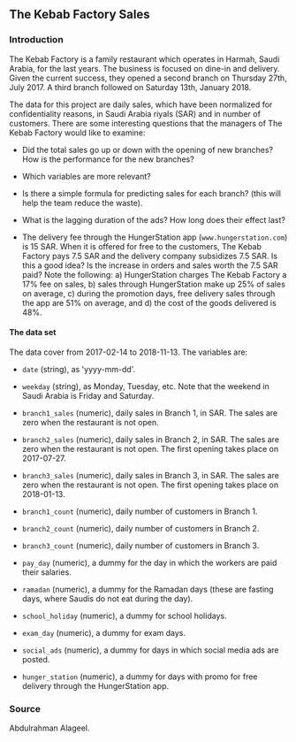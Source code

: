 ## The Kebab Factory Sales

### Introduction

The Kebab Factory is a family restaurant which operates in Harmah, Saudi Arabia, for the last years. The business is focused on dine-in and delivery. Given the current success, they opened a second branch on Thursday 27th, July 2017. A third branch followed on Saturday 13th, January 2018.

The data for this project are daily sales, which have been normalized for confidentiality reasons, in Saudi Arabia riyals (SAR) and in number of customers. There are some interesting questions that the managers of The Kebab Factory would like to examine:

* Did the total sales go up or down with the opening of new branches? How is the performance for the new branches?

* Which variables are more relevant?

* Is there a simple formula for predicting sales for each branch? (this will help the team reduce the waste).

* What is the lagging duration of the ads? How long does their effect last?

* The delivery fee through the HungerStation app (`www.hungerstation.com`) is 15 SAR. When it is offered for free to the customers, The Kebab Factory pays 7.5 SAR and the delivery company subsidizes 7.5 SAR. Is this a good idea? Is the increase in orders and sales worth the 7.5 SAR paid? Note the following: a) HungerStation charges The Kebab Factory a 17% fee on sales, b) sales through HungerStation make up 25% of sales on average, c) during the promotion days, free delivery sales through the app are 51% on average, and d) the cost of the goods delivered is 48%.

#### The data set

The data cover from 2017-02-14 to 2018-11-13. The variables are:

* `date` (string), as 'yyyy-mm-dd'.

* `weekday` (string), as Monday, Tuesday, etc. Note that the weekend in Saudi Arabia is Friday and Saturday.

* `branch1_sales` (numeric), daily sales in Branch 1, in SAR. The sales are zero when the restaurant is not open.

* `branch2_sales` (numeric), daily sales in Branch 2, in SAR. The sales are zero when the restaurant is not open. The first opening takes place on 2017-07-27.

* `branch3_sales` (numeric), daily sales in Branch 3, in SAR. The sales are zero when the restaurant is not open. The first opening takes place on 2018-01-13.

* `branch1_count` (numeric), daily number of customers in Branch 1.

* `branch2_count` (numeric), daily number of customers in Branch 2.

* `branch3_count` (numeric), daily number of customers in Branch 3.

* `pay_day` (numeric), a dummy for the day in which the workers are paid their salaries.  

* `ramadan` (numeric), a dummy for the Ramadan days (these are fasting days, where Saudis do not eat during the day).

* `school_holiday` (numeric), a dummy for school holidays.

* `exam_day` (numeric), a dummy for exam days.

* `social_ads` (numeric), a dummy for days in which social media ads are posted.

* `hunger_station` (numeric), a dummy for days with promo for free delivery through the HungerStation app.

### Source

Abdulrahman	Alageel.
